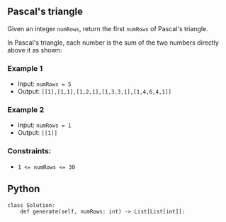 ## Pascal's triangle
Given an integer `numRows`, return the first `numRows` of Pascal's triangle.

In Pascal's triangle, each number is the sum of the two numbers directly above it as shown:


### Example 1
* Input: `numRows = 5`
* Output: `[[1],[1,1],[1,2,1],[1,3,3,1],[1,4,6,4,1]]`

### Example 2
* Input: `numRows = 1`
* Output: `[[1]]`

### Constraints:
* `1 <= numRows <= 30`

## Python
```
class Solution:
    def generate(self, numRows: int) -> List[List[int]]:

```
